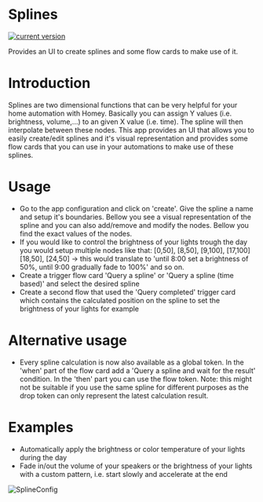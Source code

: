 # Splines

[![current version](https://img.shields.io/badge/version-2.1.0-<COLOR>.svg)](https://shields.io/)

Provides an UI to create splines and some flow cards to make use of it.

# Introduction
Splines are two dimensional functions that can be very helpful for your home automation with Homey. Basically you can assign Y values (i.e. brightness, volume,...) to an given X value (i.e. time). The spline will then interpolate between these nodes. This app provides an UI that allows you to easily create/edit splines and it's visual representation and provides some flow cards that you can use in your automations to make use of these splines.

# Usage
 - Go to the app configuration and click on 'create'. Give the spline a name and setup it's boundaries. Bellow you see a visual representation of the spline and you can also add/remove and modify the nodes. Bellow you find the exact values of the nodes.
 - If you would like to control the brightness of your lights trough the day you would setup multiple nodes like that: [0,50], [8,50], [9,100], [17,100] [18,50], [24,50] -> this would translate to 'until 8:00 set a brightness of 50%, until 9:00 gradually fade to 100%' and so on.
 - Create a trigger flow card 'Query a spline' or 'Query a spline (time based)' and select the desired spline
 - Create a second flow that used the 'Query completed' trigger card which contains the calculated position on the spline to set the brightness of your lights for example

# Alternative usage
 - Every spline calculation is now also available as a global token. In the 'when' part of the flow card add a 'Query a spline and wait for the result' condition. In the 'then' part you can use the flow token. Note: this might not be suitable if you use the same spline for different purposes as the drop token can only represent the latest calculation result.

 # Examples
  - Automatically apply the brightness or color temperature of your lights  during the day
  - Fade in/out the volume of your speakers or the brightness of your lights with a custom pattern, i.e. start slowly and accelerate at the end

![SplineConfig](https://github.com/MadMonkey87/Homey.Splines/main/screenshots/SplineConfig.jpg "SplineConfig")
